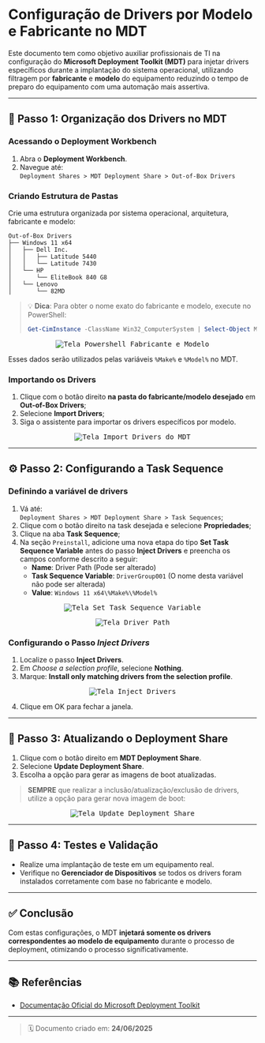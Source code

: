 # Configuração de Drivers por Modelo e Fabricante no MDT

Este documento tem como objetivo auxiliar profissionais de TI na configuração do **Microsoft Deployment Toolkit (MDT)** para injetar drivers específicos durante a implantação do sistema operacional, utilizando filtragem por **fabricante** e **modelo** do equipamento reduzindo o tempo de preparo do equipamento com uma automação mais assertiva.

---

## 📁 Passo 1: Organização dos Drivers no MDT

### Acessando o Deployment Workbench

1. Abra o **Deployment Workbench**.
2. Navegue até:  
   `Deployment Shares > MDT Deployment Share > Out-of-Box Drivers`

### Criando Estrutura de Pastas

Crie uma estrutura organizada por sistema operacional, arquitetura, fabricante e modelo:

```
Out-of-Box Drivers
├── Windows 11 x64
│   ├── Dell Inc.
│   │   ├── Latitude 5440
│   │   └── Latitude 7430
│   └── HP
│       └── EliteBook 840 G8
│   └── Lenovo
│       └── 82MD

````

> 💡 **Dica**: Para obter o nome exato do fabricante e modelo, execute no PowerShell:
>
> ```powershell
> Get-CimInstance -ClassName Win32_ComputerSystem | Select-Object Manufacturer, Model
> ```
<p align="center">  
  <kbd><img src="../imagens/DRIVER-POR-MODELO.png" alt="Tela Powershell Fabricante e Modelo"></kbd>  
</p>

Esses dados serão utilizados pelas variáveis `%Make%` e `%Model%` no MDT.

### Importando os Drivers

1. Clique com o botão direito **na pasta do fabricante/modelo desejado** em **Out-of-Box Drivers**;
2. Selecione **Import Drivers**;
3. Siga o assistente para importar os drivers específicos por modelo.
<p align="center">  
  <kbd><img src="../imagens/DRIVER-POR-MODELO-01.png" alt="Tela Import Drivers do MDT"></kbd>  
</p>

---

## ⚙️ Passo 2: Configurando a Task Sequence

### Definindo a variável de drivers

1. Vá até:  
   `Deployment Shares > MDT Deployment Share > Task Sequences`;
2. Clique com o botão direito na task desejada e selecione **Propriedades**;
3. Clique na aba **Task Sequence**;
4. Na seção `Preinstall`, adicione uma nova etapa do tipo **Set Task Sequence Variable** antes do passo **Inject Drivers** e preencha os campos conforme descrito a seguir:
   - **Name**: Driver Path (Pode ser alterado)  
   - **Task Sequence Variable**: `DriverGroup001`  (O nome desta variável não pode ser alterada)
   - **Value**: `Windows 11 x64\%Make%\%Model%`
<p align="center">  
  <kbd><img src="../imagens/DRIVER-POR-MODELO-02.png" alt="Tela Set Task Sequence Variable"></kbd>  
</p>
<p align="center">  
  <kbd><img src="../imagens/DRIVER-POR-MODELO-03.png" alt="Tela Driver Path"></kbd>  
</p>

### Configurando o Passo *Inject Drivers*

1. Localize o passo **Inject Drivers**.
2. Em *Choose a selection profile*, selecione **Nothing**.
3. Marque: **Install only matching drivers from the selection profile**.
<p align="center">  
  <kbd><img src="../imagens/DRIVER-POR-MODELO-04.png" alt="Tela Inject Drivers"></kbd>  
</p>

4. Clique em OK para fechar a janela.
---

## 🔄 Passo 3: Atualizando o Deployment Share

1. Clique com o botão direito em **MDT Deployment Share**.
2. Selecione **Update Deployment Share**.
3. Escolha a opção para gerar as imagens de boot atualizadas.
  > **SEMPRE** que realizar a inclusão/atualização/exclusão de drivers, utilize a opção para gerar nova imagem de boot:
<p align="center">  
  <kbd><img src="../imagens/DRIVER-POR-MODELO-05.png" alt="Tela Update Deployment Share"></kbd>  
</p>

---

## 🧪 Passo 4: Testes e Validação

- Realize uma implantação de teste em um equipamento real.
- Verifique no **Gerenciador de Dispositivos** se todos os drivers foram instalados corretamente com base no fabricante e modelo.

---

## ✅ Conclusão

Com estas configurações, o MDT **injetará somente os drivers correspondentes ao modelo de equipamento** durante o processo de deployment, otimizando o processo significativamente.

---

## 📚 Referências

- [Documentação Oficial do Microsoft Deployment Toolkit](https://docs.microsoft.com/en-us/microsoft-deployment-toolkit/)

---

> 🗓 Documento criado em: **24/06/2025**
````
